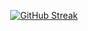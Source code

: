<div align=center>

  [![GitHub Streak](http://github-readme-streak-stats.herokuapp.com?user=nlopez99&count_private=true&theme=tokyonight&hide_border=true&date_format=M%20j%5B%2C%20Y%5D)](https://github.com/nlopez99)
  
</div>
